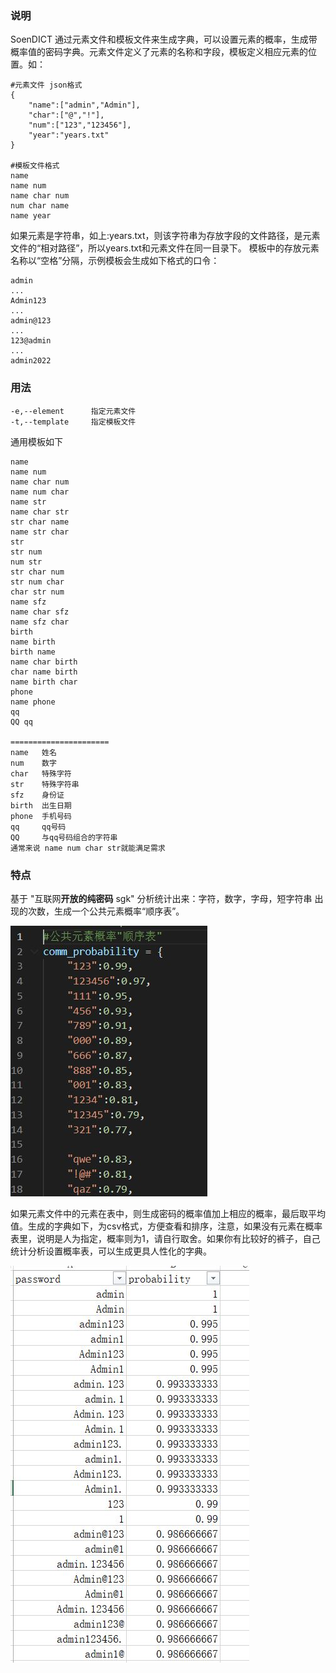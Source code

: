 ### 说明

SoenDICT 通过元素文件和模板文件来生成字典，可以设置元素的概率，生成带概率值的密码字典。元素文件定义了元素的名称和字段，模板定义相应元素的位置。如：
```text
#元素文件 json格式
{
    "name":["admin","Admin"],
    "char":["@","!"],
    "num":["123","123456"],
    "year":"years.txt"
}

#模板文件格式
name
name num
name char num
num char name
name year
```
如果元素是字符串，如上:years.txt，则该字符串为存放字段的文件路径，是元素文件的“相对路径”，所以years.txt和元素文件在同一目录下。
模板中的存放元素名称以“空格”分隔，示例模板会生成如下格式的口令：
```text
admin
...
Admin123
...
admin@123
...
123@admin
...
admin2022
```
### 用法
```text
-e,--element      指定元素文件
-t,--template     指定模板文件
```
通用模板如下
```text
name
name num
name char num
name num char
name str
name char str
str char name
name str char
str
str num
num str
str char num
str num char
char str num
name sfz
name char sfz
name sfz char
birth
name birth
birth name
name char birth
char name birth
name birth char
phone
name phone
qq
QQ qq

======================
name   姓名
num    数字
char   特殊字符
str    特殊字符串
sfz    身份证
birth  出生日期
phone  手机号码
qq     qq号码
QQ     与qq号码组合的字符串
通常来说 name num char str就能满足需求
```

### 特点

基于 "互联网**开放的纯密码** sgk" 分析统计出来：字符，数字，字母，短字符串 出现的次数，生成一个公共元素概率“顺序表”。

![](prob.jpg)

如果元素文件中的元素在表中，则生成密码的概率值加上相应的概率，最后取平均值。生成的字典如下，为csv格式，方便查看和排序，注意，如果没有元素在概率表里，说明是人为指定，概率则为1，请自行取舍。如果你有比较好的裤子，自己统计分析设置概率表，可以生成更具人性化的字典。

![1652078407211](output.jpg)